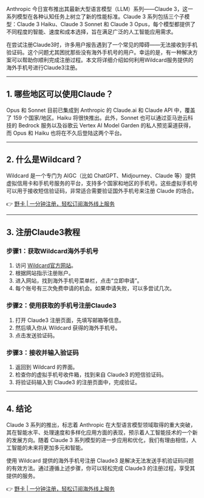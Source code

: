 Anthropic 今日宣布推出其最新大型语言模型（LLM）系列——Claude 3，这一系列模型在各种认知任务上树立了新的性能标准。Claude 3 系列包括三个子模型：Claude 3 Haiku、Claude 3 Sonnet 和 Claude 3 Opus，每个模型都提供了不同程度的智能、速度和成本选择，旨在满足广泛的人工智能应用需求。

在尝试注册Claude3时，许多用户报告遇到了一个常见的障碍——无法接收到手机验证码。这个问题尤其困扰那些没有海外手机号的用户。幸运的是，有一种解决方案可以帮助你顺利完成注册过程。本文将详细介绍如何利用Wildcard服务提供的海外手机号进行Claude3注册。

---

## 1. 哪些地区可以使用Claude？

Opus 和 Sonnet 目前已集成到 Anthropic 的 Claude.ai 和 Claude API 中，覆盖了 159 个国家/地区。Haiku 将很快推出。此外，Sonnet 也可以通过亚马逊云科技的 Bedrock 服务以及谷歌云 Vertex AI Model Garden 的私人预览渠道获得，而 Opus 和 Haiku 也将在不久后登陆这两个平台。

---

## 2. 什么是Wildcard？

Wildcard 是一个专门为 AIGC（比如 ChatGPT、Midjourney、Claude 等）提供虚拟信用卡和手机号服务的平台，支持多个国家和地区的手机号。这些虚拟手机号可以用于接收短信验证码，非常适合需要验证国外手机号来注册 Claude 的场合。

👉 [野卡 | 一分钟注册，轻松订阅海外线上服务](https://bit.ly/bewildcard)

---

## 3. 注册Claude3教程

### 步骤1：获取Wildcard海外手机号

1. 访问 [Wildcard官方网站](https://bit.ly/bewildcard)。
2. 根据网站指示注册账户。
3. 进入网站，找到海外手机号菜单栏，点击“立即申请”。
4. 每个账号有三次免费申请的机会。如果申请失败，可以多尝试几次。

### 步骤2：使用获取的手机号注册Claude3

1. 打开 Claude3 注册页面，先填写邮箱等信息。
2. 然后填入你从 Wildcard 获得的海外手机号。
3. 点击发送验证码。

### 步骤3：接收并输入验证码

1. 返回到 Wildcard 的界面。
2. 检查你的虚拟手机号收件箱，找到来自 Claude3 的短信验证码。
3. 将验证码输入到 Claude3 的注册页面中，完成验证。

---

## 4. 结论

Claude 3 系列的推出，标志着 Anthropic 在大型语言模型领域取得的重大突破，其在智能水平、处理速度和多样化应用方面的表现，预示着人工智能技术的一个新的发展方向。随着 Claude 3 系列模型的进一步应用和优化，我们有理由相信，人工智能的未来将更加多元和智能。

使用 Wildcard 提供的海外手机号注册 Claude3 是解决无法发送手机验证码问题的有效方法。通过遵循上述步骤，你可以轻松完成 Claude3 的注册过程，享受其提供的服务。

👉 [野卡 | 一分钟注册，轻松订阅海外线上服务](https://bit.ly/bewildcard)